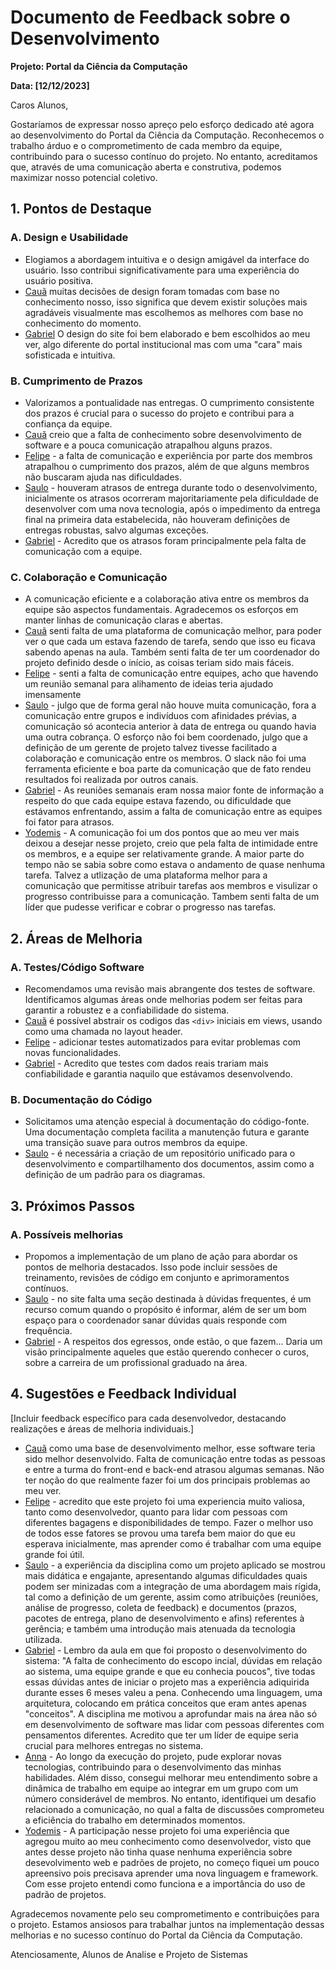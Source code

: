 # Documento de Feedback sobre o Desenvolvimento

**Projeto: Portal da Ciência da Computação**

**Data: [12/12/2023]**

Caros Alunos,

Gostaríamos de expressar nosso apreço pelo esforço dedicado até agora ao desenvolvimento do Portal da Ciência da Computação. Reconhecemos o trabalho árduo e o comprometimento de cada membro da equipe, contribuindo para o sucesso contínuo do projeto. No entanto, acreditamos que, através de uma comunicação aberta e construtiva, podemos maximizar nosso potencial coletivo.

## 1. Pontos de Destaque

### A. Design e Usabilidade
- Elogiamos a abordagem intuitiva e o design amigável da interface do usuário. Isso contribui significativamente para uma experiência do usuário positiva.
- [Cauã](https://github.com/CauaRibeiroXY) muitas decisões de design foram tomadas com base no conhecimento nosso, isso significa que devem existir soluções mais agradáveis visualmente mas escolhemos as melhores com base no conhecimento do momento.
- [Gabriel](https://github.com/gabrielsizilio) O design do site foi bem elaborado e bem escolhidos ao meu ver, algo diferente do portal institucional mas com uma "cara" mais sofisticada e intuitiva.   

### B. Cumprimento de Prazos
- Valorizamos a pontualidade nas entregas. O cumprimento consistente dos prazos é crucial para o sucesso do projeto e contribui para a confiança da equipe.
- [Cauã](https://github.com/CauaRibeiroXY) creio que a falta de conhecimento sobre desenvolvimento de software e a pouca comunicação atrapalhou alguns prazos.
- [Felipe](https://github.com/fboasorte) - a falta de comunicação e experiência por parte dos membros atrapalhou o cumprimento dos prazos, além de que alguns membros não buscaram ajuda nas dificuldades.
- [Saulo](https://github.com/Macedo-SF) - houveram atrasos de entrega durante todo o desenvolvimento, inicialmente os atrasos ocorreram majoritariamente pela dificuldade de desenvolver com uma nova tecnologia, após o impedimento da entrega final na primeira data estabelecida, não houveram definições de entregas robustas, salvo algumas exceções.
- [Gabriel](https://github.com/gabrielsizilio) - Acredito que os atrasos foram principalmente pela falta de comunicação com a equipe.

### C. Colaboração e Comunicação
- A comunicação eficiente e a colaboração ativa entre os membros da equipe são aspectos fundamentais. Agradecemos os esforços em manter linhas de comunicação claras e abertas.
- [Cauã](https://github.com/CauaRibeiroXY) senti falta de uma plataforma de comunicação melhor, para poder ver o que cada um estava fazendo de tarefa, sendo que isso eu ficava sabendo apenas na aula. Também senti falta de ter um coordenador do projeto definido desde o início, as coisas teriam sido mais fáceis.
- [Felipe](https://github.com/fboasorte) - senti a falta de comunicação entre equipes, acho que havendo um reunião semanal para alihamento de ideias teria ajudado imensamente
- [Saulo](https://github.com/Macedo-SF) - julgo que de forma geral não houve muita comunicação, fora a comunicação entre grupos e indivíduos com afinidades prévias, a comunicação só acontecia anterior à data de entrega ou quando havia uma outra cobrança. O esforço não foi bem coordenado, julgo que a definição de um gerente de projeto talvez tivesse facilitado a colaboração e comunicação entre os membros. O slack não foi uma ferramenta eficiente e boa parte da comunicação que de fato rendeu resultados foi realizada por outros canais.
- [Gabriel](https://github.com/gabrielsizilio) - As reuniões semanais eram nossa maior fonte de informação a respeito do que cada equipe estava fazendo, ou dificuldade que estávamos enfrentando, assim a falta de comunicação entre as equipes foi fator para atrasos.
- [Yodemis](https://github.com/yodemisj) - A comunicação foi um dos pontos que ao meu ver mais deixou a desejar nesse projeto, creio que pela falta de intimidade entre os membros, e a equipe ser relativamente grande. A maior parte do tempo não se sabia sobre como estava o andamento de quase nenhuma tarefa. Talvez a utlização de uma plataforma melhor para a comunicação que permitisse atribuir tarefas aos membros e visulizar o progresso contribuisse para a comunicação. Tambem senti falta de um líder que pudesse verificar e cobrar o progresso nas tarefas.

## 2. Áreas de Melhoria

### A. Testes/Código Software
- Recomendamos uma revisão mais abrangente dos testes de software. Identificamos algumas áreas onde melhorias podem ser feitas para garantir a robustez e a confiabilidade do sistema.
- [Cauã](https://github.com/CauaRibeiroXY) é possível abstrair os codigos das `<div>` iniciais em views, usando como uma chamada no layout header.
- [Felipe](https://github.com/fboasorte) - adicionar testes automatizados para evitar problemas com novas funcionalidades.
- [Gabriel](https://github.com/gabrielsizilio) - Acredito que testes com dados reais trariam mais confiabilidade  e garantia naquilo que estávamos desenvolvendo.

### B. Documentação do Código
- Solicitamos uma atenção especial à documentação do código-fonte. Uma documentação completa facilita a manutenção futura e garante uma transição suave para outros membros da equipe.
- [Saulo](https://github.com/Macedo-SF) - é necessária a criação de um repositório unificado para o desenvolvimento e compartilhamento dos documentos, assim como a definição de um padrão para os diagramas.

## 3. Próximos Passos

### A. Possíveis melhorias
- Propomos a implementação de um plano de ação para abordar os pontos de melhoria destacados. Isso pode incluir sessões de treinamento, revisões de código em conjunto e aprimoramentos contínuos.
- [Saulo](https://github.com/Macedo-SF) - no site falta uma seção destinada à dúvidas frequentes, é um recurso comum quando o propósito é informar, além de ser um bom espaço para o coordenador sanar dúvidas quais responde com frequência.
- [Gabriel](https://github.com/gabrielsizilio) - A respeitos dos egressos, onde estão, o que fazem... Daria um visão principalmente aqueles que estão querendo conhecer o curos, sobre a carreira de um profissional graduado na área.

## 4. Sugestões e Feedback Individual

[Incluir feedback específico para cada desenvolvedor, destacando realizações e áreas de melhoria individuais.]

- [Cauã](https://github.com/CauaRibeiroXY) como uma base de desenvolvimento melhor, esse software teria sido melhor desenvolvido. Falta de comunicação entre todas as pessoas e entre a turma do front-end e back-end atrasou algumas semanas. Não ter noção do que realmente fazer foi um dos principais problemas ao meu ver.
- [Felipe](https://github.com/fboasorte) - acredito que este projeto foi uma experiencia muito valiosa, tanto como desenvolvedor, quanto para lidar com pessoas com diferentes bagagens e disponibilidades de tempo. Fazer o melhor uso de todos esse fatores se provou uma tarefa bem maior do que eu esperava inicialmente, mas aprender como é trabalhar com uma equipe grande foi útil.
- [Saulo](https://github.com/Macedo-SF) - a experiência da disciplina como um projeto aplicado se mostrou mais didática e engajante, apresentando algumas dificuldades quais podem ser minizadas com a integração de uma abordagem mais rígida, tal como a definição de um gerente, assim como atribuições (reuniões, análise de progresso, coleta de feedback) e documentos (prazos, pacotes de entrega, plano de desenvolvimento e afins) referentes à gerência; e também uma introdução mais atenuada da tecnologia utilizada.
- [Gabriel](https://github.com/gabrielsizilio) - Lembro da aula em que foi proposto o desenvolvimento do sistema: "A falta de conhecimento do escopo incial, dúvidas em relação ao sistema, uma equipe grande e que eu conhecia poucos", tive todas essas dúvidas antes de iniciar o projeto mas a experiência adiquirida durante esses 6 meses valeu a pena. Conhecendo uma linguagem, uma arquitetura, colocando em prática conceitos que eram antes apenas "conceitos". A disciplina me motivou a aprofundar mais na área não só em desenvolvimento de software mas lidar com pessoas diferentes com pensamentos diferentes. Acredito que ter um líder de equipe seria crucial para melhores entregas no sistema.
- [Anna](https://github.com/AnnaLauton) - Ao longo da execução do projeto, pude explorar novas tecnologias, contribuindo para o desenvolvimento das minhas habilidades. Além disso, consegui melhorar meu entendimento sobre a dinâmica de trabalho em equipe ao integrar em um grupo com um número considerável de membros. No entanto, identifiquei um desafio relacionado a comunicação, no qual a falta de discussões comprometeu a eficiência do trabalho em determinados momentos.
- [Yodemis](https://github.com/yodemisj) - A participação nesse projeto foi uma experiência que agregou muito ao meu conhecimento como desenvolvedor,  visto que antes desse projeto não tinha quase nenhuma experiência sobre desevolvimento web e padrões de projeto, no começo fiquei um pouco apreensivo pois precisava aprender uma nova linguagem e framework. Com esse projeto entendi como funciona e a importância do uso de padrão de projetos.
  

Agradecemos novamente pelo seu comprometimento e contribuições para o projeto. Estamos ansiosos para trabalhar juntos na implementação dessas melhorias e no sucesso contínuo do Portal da Ciência da Computação.

Atenciosamente, Alunos de Analise e Projeto de Sistemas

